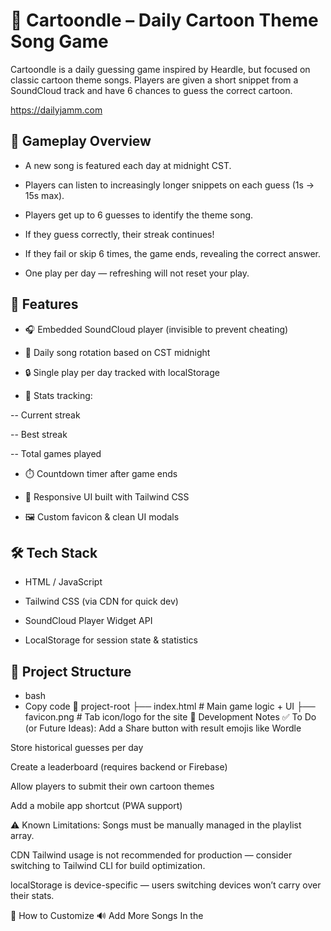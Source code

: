# 🎵 Cartoondle – Daily Cartoon Theme Song Game
Cartoondle is a daily guessing game inspired by Heardle, but focused on classic cartoon theme songs. Players are given a short snippet from a SoundCloud track and have 6 chances to guess the correct cartoon.

https://dailyjamm.com

## 🧩 Gameplay Overview
- A new song is featured each day at midnight CST.

- Players can listen to increasingly longer snippets on each guess (1s → 15s max).

- Players get up to 6 guesses to identify the theme song.

- If they guess correctly, their streak continues!

- If they fail or skip 6 times, the game ends, revealing the correct answer.

- One play per day — refreshing will not reset your play.

## 🧠 Features
- 🎧 Embedded SoundCloud player (invisible to prevent cheating)

- 📅 Daily song rotation based on CST midnight

- 🔒 Single play per day tracked with localStorage

- 🧮 Stats tracking:

-- Current streak

-- Best streak

-- Total games played

- ⏱️ Countdown timer after game ends

- 📱 Responsive UI built with Tailwind CSS

- 🖼️ Custom favicon & clean UI modals

## 🛠️ Tech Stack
- HTML / JavaScript

- Tailwind CSS (via CDN for quick dev)

- SoundCloud Player Widget API

- LocalStorage for session state & statistics

## 📂 Project Structure
- bash
- Copy code
📁 project-root
├── index.html        # Main game logic + UI
├── favicon.png       # Tab icon/logo for the site
🧪 Development Notes
✅ To Do (or Future Ideas):
Add a Share button with result emojis like Wordle

Store historical guesses per day

Create a leaderboard (requires backend or Firebase)

Allow players to submit their own cartoon themes

Add a mobile app shortcut (PWA support)

⚠️ Known Limitations:
Songs must be manually managed in the playlist array.

CDN Tailwind usage is not recommended for production — consider switching to Tailwind CLI for build optimization.

localStorage is device-specific — users switching devices won’t carry over their stats.

🧰 How to Customize
🔊 Add More Songs
In the <script> block of index.html, update this array:

js
Copy code
const playlist = [
  { id: "123456789", title: "DuckTales", url: "https://api.soundcloud.com/tracks/123456789" },
  ...
];
Each entry must include:

A unique ID

The correct title (for answer validation)

A SoundCloud track URL

You can get the URL using SoundCloud's API or direct upload links.

🚀 Deployment
Upload to any static host (e.g., GitHub Pages, Vercel, Netlify).

Make sure favicon.png is available at the root directory.

Visit your site and test!

🙏 Credits
Inspired by Heardle and Wordle

Uses SoundCloud's Player Widget API

UI powered by Tailwind CSS

📬 Contact
Built by Peter Martin
Got feature ideas or theme requests? Drop me a message or open an issue.

